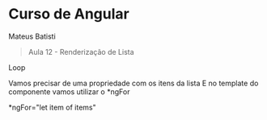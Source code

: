 # Curso de Angular
Mateus Batisti

> Aula 12 -  Renderização de Lista

Loop

Vamos precisar de uma propriedade com os itens da lista
E no template do componente vamos utilizar o *ngFor

*ngFor="let item of items"
